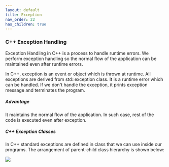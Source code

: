 ```yaml
---
layout: default
title: Exception
nav_order: 22
has_children: true
---
```

### C++ Exception Handling

Exception Handling in C++ is a process to handle runtime errors. We perform exception handling so the normal flow of the application can be maintained even after runtime errors.

In C++, exception is an event or object which is thrown at runtime. All exceptions are derived from std::exception class. It is a runtime error which can be handled. If we don't handle the exception, it prints exception message and terminates the program.

##### Advantage

It maintains the normal flow of the application. In such case, rest of the code is executed even after exception.

##### C++ Exception Classes

In C++ standard exceptions are defined in <exception> class that we can use inside our programs. The arrangement of parent-child class hierarchy is shown below:

![](https://static.javatpoint.com/cpp/images/cpp-exception-handling1.png)

